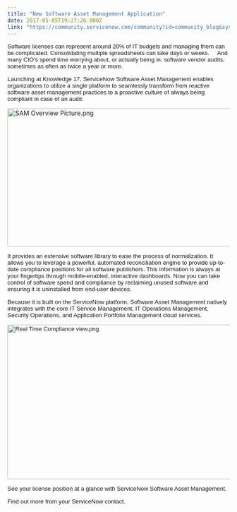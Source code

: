 ```yaml
---
title: "New Software Asset Management Application"
date: 2017-05-05T19:27:26.000Z
link: "https://community.servicenow.com/community?id=community_blog&sys_id=3e5de629dbd0dbc01dcaf3231f961974"
---
```

<p><span style="font-family: arial, helvetica, sans-serif; font-size: 10pt;">Software licenses can represent around 20% of IT budgets and managing them can be complicated. </span><span style="font-family: arial, helvetica, sans-serif; font-size: 10pt;">Consolidating multiple spreadsheets can take days or weeks.     And many CIO's spend time worrying about, or actually being in, software vendor audits, sometimes as often as twice a year or more.   </span></p><p></p><p><span style="font-family: arial, helvetica, sans-serif; font-size: 10pt;">Launching at Knowledge 17, ServiceNow Software Asset Management enables organizations to utilize a single platform to seamlessly transform from reactive software asset management practices to a proactive culture of always being compliant in case of an audit.     </span></p><p><img   alt="SAM Overview Picture.png" class="image-2 jive-image" src="5ec1908edb149fc03eb27a9e0f961915.iix" style="width: 620px; height: 313px;"/></p><p><span style="font-family: arial, helvetica, sans-serif; font-size: 10pt;">It provides an extensive software library to ease the process of normalization. It allows you to leverage a powerful, automated reconciliation engine to provide up-to-date compliance positions for all software publishers. This information is always at your fingertips through mobile-enabled, interactive dashboards. Now you can take control of software spend and compliance by reclaiming unused software and ensuring it is uninstalled from end-user devices.</span></p><p></p><p><span style="font-size: 10pt; font-family: arial, helvetica, sans-serif;">Because it is built on the ServiceNow platform, Software Asset Management natively integrates with the core IT Service Management, IT Operations Management, Security Operations, and Application Portfolio Management cloud services.</span></p><p></p><p><span style="font-size: 10pt; font-family: arial, helvetica, sans-serif;"><img   alt="Real Time Compliance view.png" class="image-1 jive-image" src="d21f24c6dbd857049c9ffb651f96191e.iix" style="width: 620px; height: 350px;"/></span></p><p><span style="font-size: 10pt; font-family: arial, helvetica, sans-serif;">See your license position at a glance with ServiceNow Software Asset Management. </span></p><p></p><p><span style="font-size: 10pt; font-family: arial, helvetica, sans-serif;">Find out more from your ServiceNow contact.</span></p>